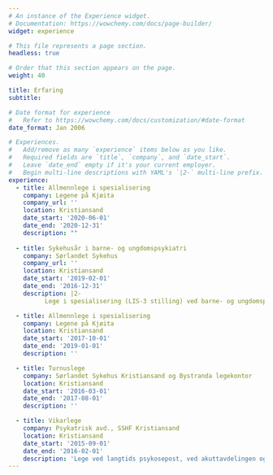```yaml
---
# An instance of the Experience widget.
# Documentation: https://wowchemy.com/docs/page-builder/
widget: experience

# This file represents a page section.
headless: true

# Order that this section appears on the page.
weight: 40

title: Erfaring
subtitle:

# Date format for experience
#   Refer to https://wowchemy.com/docs/customization/#date-format
date_format: Jan 2006

# Experiences.
#   Add/remove as many `experience` items below as you like.
#   Required fields are `title`, `company`, and `date_start`.
#   Leave `date_end` empty if it's your current employer.
#   Begin multi-line descriptions with YAML's `|2-` multi-line prefix.
experience:
  - title: Allmennlege i spesialisering 
    company: Legene på Kjøita
    company_url: ''
    location: Kristiansand
    date_start: '2020-06-01'
    date_end: '2020-12-31'
    description: ""
        
  - title: Sykehusår i barne- og ungdomspsykiatri
    company: Sørlandet Sykehus
    company_url: ''
    location: Kristiansand
    date_start: '2019-02-01'
    date_end: '2016-12-31'
    description: |2- 
          Lege i spesialisering (LIS-3 stilling) ved barne- og ungdomspsykiatrisk poliklinikk. Utredning, diagnostikk og behandling av et bredt spekter av psykiske lidelser. I tillegg også deltagelse i RISK, en gruppeterapeutisk tilnærming til behandling for angst og OCD.

  - title: Allmennlege i spesialisering
    company: Legene på Kjøita
    location: Kristiansand
    date_start: '2017-10-01'
    date_end: '2019-01-01'
    description: ''

  - title: Turnuslege
    company: Sørlandet Sykehus Kristiansand og Bystranda legekontor
    location: Kristiansand
    date_start: '2016-03-01'
    date_end: '2017-08-01'
    description: ''

  - title: Vikarlege
    company: Psykatrisk avd., SSHF Kristiansand
    location: Kristiansand
    date_start: '2015-09-01'
    date_end: '2016-02-01'
    description: 'Lege ved langtids psykosepost, ved akuttavdelingen og ved sikkerhetsposten. Tjeneste som forvakt.'
---
```

